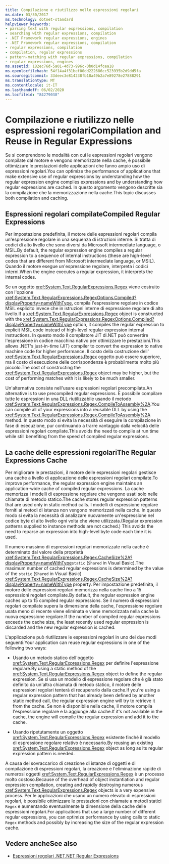 ```yaml
---
title: Compilazione e riutilizzo nelle espressioni regolari
ms.date: 03/30/2017
ms.technology: dotnet-standard
helpviewer_keywords:
- parsing text with regular expressions, compilation
- searching with regular expressions, compilation
- .NET Framework regular expressions, engines
- .NET Framework regular expressions, compilation
- regular expressions, compilation
- compilation, regular expressions
- pattern-matching with regular expressions, compilation
- regular expressions, engines
ms.assetid: 182ec76d-5a01-4d73-996c-0b0d14fcea18
ms.openlocfilehash: 54f14a4f31bef00dd222686cc523935b2d9dd5fa
ms.sourcegitcommit: 33deec3e814238fb18a49b2a7e89278e27888291
ms.translationtype: MT
ms.contentlocale: it-IT
ms.lasthandoff: 06/02/2020
ms.locfileid: "84279038"
---
```

# <a name="compilation-and-reuse-in-regular-expressions"></a><span data-ttu-id="38aef-102">Compilazione e riutilizzo nelle espressioni regolari</span><span class="sxs-lookup"><span data-stu-id="38aef-102">Compilation and Reuse in Regular Expressions</span></span>
<span data-ttu-id="38aef-103">Se si comprendono le modalità con cui le espressioni regolari vengono compilate dal motore e vengono memorizzate nella cache, è possibile ottimizzare le prestazioni delle applicazioni che fanno ampio uso di espressioni regolari.</span><span class="sxs-lookup"><span data-stu-id="38aef-103">You can optimize the performance of applications that make extensive use of regular expressions by understanding how the regular expression engine compiles expressions and by understanding how regular expressions are cached.</span></span> <span data-ttu-id="38aef-104">In questo argomento vengono descritte sia la compilazione che la memorizzazione nella cache.</span><span class="sxs-lookup"><span data-stu-id="38aef-104">This topic discusses both compilation and caching.</span></span>  
  
## <a name="compiled-regular-expressions"></a><span data-ttu-id="38aef-105">Espressioni regolari compilate</span><span class="sxs-lookup"><span data-stu-id="38aef-105">Compiled Regular Expressions</span></span>  
 <span data-ttu-id="38aef-106">Per impostazione predefinita, il motore delle espressioni regolari compila un'espressione regolare in una sequenza di istruzioni interne. Si tratta di codici di alto livello che sono diversi da Microsoft intermediate language, o MSIL.</span><span class="sxs-lookup"><span data-stu-id="38aef-106">By default, the regular expression engine compiles a regular expression to a sequence of internal instructions (these are high-level codes that are different from Microsoft intermediate language, or MSIL).</span></span> <span data-ttu-id="38aef-107">Quando il motore esegue un'espressione regolare, interpreta i codici interni.</span><span class="sxs-lookup"><span data-stu-id="38aef-107">When the engine executes a regular expression, it interprets the internal codes.</span></span>  
  
 <span data-ttu-id="38aef-108">Se un oggetto <xref:System.Text.RegularExpressions.Regex> viene costruito con l'opzione <xref:System.Text.RegularExpressions.RegexOptions.Compiled?displayProperty=nameWithType>, compila l'espressione regolare in codice MSIL esplicito invece che in istruzioni interne di espressione regolare di alto livello.</span><span class="sxs-lookup"><span data-stu-id="38aef-108">If a <xref:System.Text.RegularExpressions.Regex> object is constructed with the <xref:System.Text.RegularExpressions.RegexOptions.Compiled?displayProperty=nameWithType> option, it compiles the regular expression to explicit MSIL code instead of high-level regular expression internal instructions.</span></span> <span data-ttu-id="38aef-109">In questo modo il compilatore JIT di.NET può convertire l'espressione in codice macchina nativo per ottimizzare le prestazioni.</span><span class="sxs-lookup"><span data-stu-id="38aef-109">This allows .NET's just-in-time (JIT) compiler to convert the expression to native machine code for higher performance.</span></span>  <span data-ttu-id="38aef-110">Il costo della costruzione dell' <xref:System.Text.RegularExpressions.Regex> oggetto può essere superiore, ma il costo di esecuzione delle corrispondenze è probabilmente molto più piccolo.</span><span class="sxs-lookup"><span data-stu-id="38aef-110">The cost of constructing the <xref:System.Text.RegularExpressions.Regex> object may be higher, but the cost of performing matches with it is likely to be much smaller.</span></span>

 <span data-ttu-id="38aef-111">Un'alternativa consiste nell'usare espressioni regolari precompilate.</span><span class="sxs-lookup"><span data-stu-id="38aef-111">An alternative is to use precompiled regular expressions.</span></span> <span data-ttu-id="38aef-112">È possibile compilare tutte le espressioni in una DLL riutilizzabile usando il metodo <xref:System.Text.RegularExpressions.Regex.CompileToAssembly%2A>.</span><span class="sxs-lookup"><span data-stu-id="38aef-112">You can compile all of your expressions into a reusable DLL by using the <xref:System.Text.RegularExpressions.Regex.CompileToAssembly%2A> method.</span></span> <span data-ttu-id="38aef-113">In questo modo si evita la necessità di eseguire la compilazione in fase di esecuzione, pur continuando a trarre vantaggio dalla velocità delle espressioni regolari compilate.</span><span class="sxs-lookup"><span data-stu-id="38aef-113">This avoids the need to compile at run time while still benefiting from the speed of compiled regular expressions.</span></span>  
  
## <a name="the-regular-expressions-cache"></a><span data-ttu-id="38aef-114">La cache delle espressioni regolari</span><span class="sxs-lookup"><span data-stu-id="38aef-114">The Regular Expressions Cache</span></span>  
 <span data-ttu-id="38aef-115">Per migliorare le prestazioni, il motore delle espressioni regolari gestisce una cache a livello di applicazione delle espressioni regolari compilate.</span><span class="sxs-lookup"><span data-stu-id="38aef-115">To improve performance, the regular expression engine maintains an application-wide cache of compiled regular expressions.</span></span> <span data-ttu-id="38aef-116">La cache memorizza i modelli di espressione regolare che vengono usati solo nelle chiamate di metodo statico.</span><span class="sxs-lookup"><span data-stu-id="38aef-116">The cache stores regular expression patterns that are used only in static method calls.</span></span> <span data-ttu-id="38aef-117">I modelli di espressione regolare forniti ai metodi di istanza non vengono memorizzati nella cache. In questo modo si evita la necessità di analizzare nuovamente un'espressione nel codice byte di alto livello ogni volta che viene utilizzata.</span><span class="sxs-lookup"><span data-stu-id="38aef-117">(Regular expression patterns supplied to instance methods are not cached.) This avoids the need to reparse an expression into high-level byte code each time it is used.</span></span>  
  
 <span data-ttu-id="38aef-118">Il numero massimo di espressioni regolari memorizzate nella cache è determinato dal valore della proprietà <xref:System.Text.RegularExpressions.Regex.CacheSize%2A?displayProperty=nameWithType>`static` (`Shared` in Visual Basic).</span><span class="sxs-lookup"><span data-stu-id="38aef-118">The maximum number of cached regular expressions is determined by the value of the `static` (`Shared` in Visual Basic) <xref:System.Text.RegularExpressions.Regex.CacheSize%2A?displayProperty=nameWithType> property.</span></span> <span data-ttu-id="38aef-119">Per impostazione predefinita, il motore delle espressioni regolari memorizza nella cache fino a 15 espressioni regolari compilate.</span><span class="sxs-lookup"><span data-stu-id="38aef-119">By default, the regular expression engine caches up to 15 compiled regular expressions.</span></span> <span data-ttu-id="38aef-120">Se il numero di espressioni regolari compilate supera la dimensione della cache, l'espressione regolare usata meno di recente viene eliminata e viene memorizzata nella cache la nuova espressione regolare.</span><span class="sxs-lookup"><span data-stu-id="38aef-120">If the number of compiled regular expressions exceeds the cache size, the least recently used regular expression is discarded and the new regular expression is cached.</span></span>  
  
 <span data-ttu-id="38aef-121">L'applicazione può riutilizzare le espressioni regolari in uno dei due modi seguenti:</span><span class="sxs-lookup"><span data-stu-id="38aef-121">Your application can reuse regular expressions in one of the following two ways:</span></span>  
  
- <span data-ttu-id="38aef-122">Usando un metodo statico dell'oggetto <xref:System.Text.RegularExpressions.Regex> per definire l'espressione regolare.</span><span class="sxs-lookup"><span data-stu-id="38aef-122">By using a static method of the <xref:System.Text.RegularExpressions.Regex> object to define the regular expression.</span></span> <span data-ttu-id="38aef-123">Se si usa un modello di espressione regolare che è già stato definito da un'altra chiamata di metodo statico, il motore delle espressioni regolari tenterà di recuperarlo dalla cache.</span><span class="sxs-lookup"><span data-stu-id="38aef-123">If you're using a regular expression pattern that has already been defined by another static method call, the regular expression engine will try to retrieve it from the cache.</span></span> <span data-ttu-id="38aef-124">Se non è disponibile nella cache, il motore compila l'espressione regolare e la aggiunge alla cache.</span><span class="sxs-lookup"><span data-stu-id="38aef-124">If it's not available in the cache, the engine will compile the regular expression and add it to the cache.</span></span>
  
- <span data-ttu-id="38aef-125">Usando ripetutamente un oggetto <xref:System.Text.RegularExpressions.Regex> esistente finché il modello di espressione regolare relativo è necessario.</span><span class="sxs-lookup"><span data-stu-id="38aef-125">By reusing an existing <xref:System.Text.RegularExpressions.Regex> object as long as its regular expression pattern is needed.</span></span>  
  
 <span data-ttu-id="38aef-126">A causa del sovraccarico di creazione di istanze di oggetti e di compilazione di espressioni regolari, la creazione e l'eliminazione rapide di numerosi oggetti <xref:System.Text.RegularExpressions.Regex> è un processo molto costoso.</span><span class="sxs-lookup"><span data-stu-id="38aef-126">Because of the overhead of object instantiation and regular expression compilation, creating and rapidly destroying numerous <xref:System.Text.RegularExpressions.Regex> objects is a very expensive process.</span></span> <span data-ttu-id="38aef-127">Per le applicazioni che usano un numero elevato di espressioni regolari, è possibile ottimizzare le prestazioni con chiamate a metodi statici `Regex` e aumentando eventualmente la dimensione della cache delle espressioni regolari.</span><span class="sxs-lookup"><span data-stu-id="38aef-127">For applications that use a large number of different regular expressions, you can optimize performance by using calls to static `Regex` methods and possibly by increasing the size of the regular expression cache.</span></span>  
  
## <a name="see-also"></a><span data-ttu-id="38aef-128">Vedere anche</span><span class="sxs-lookup"><span data-stu-id="38aef-128">See also</span></span>

- [<span data-ttu-id="38aef-129">Espressioni regolari .NET</span><span class="sxs-lookup"><span data-stu-id="38aef-129">.NET Regular Expressions</span></span>](regular-expressions.md)
